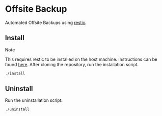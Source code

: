 # Offsite Backup
Automated Offsite Backups using [restic](https://restic.net/).

## Install
> [!NOTE]
> This requires restic to be installed on the host machine.
> Instructions can be found [here](https://restic.readthedocs.io/en/stable/020_installation.html).
After cloning the repository, run the installation script.
```sh
./install
```

## Uninstall
Run the uninstallation script.
```sh
./uninstall
```
